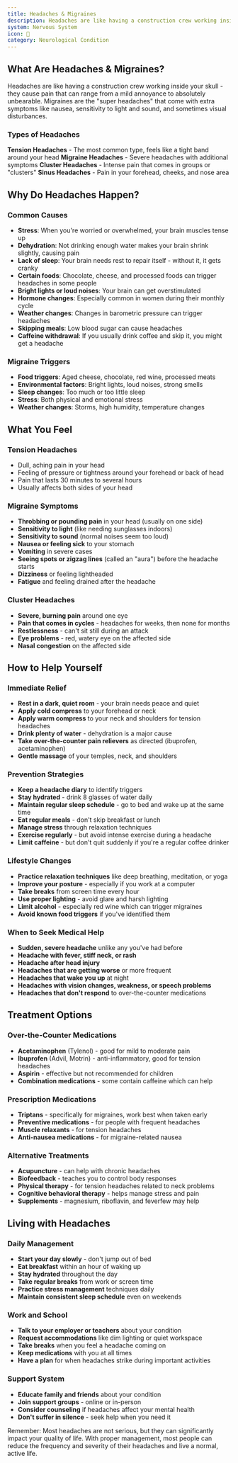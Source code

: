 ```yaml
---
title: Headaches & Migraines
description: Headaches are like having a construction crew working inside your skull - they cause pain that can range from a mild annoyance to absolutely unbearable. Migraines are the "super headaches" that come with extra symptoms.
system: Nervous System
icon: 🤕
category: Neurological Condition
---
```


## What Are Headaches & Migraines?

Headaches are like having a construction crew working inside your skull - they cause pain that can range from a mild annoyance to absolutely unbearable. Migraines are the "super headaches" that come with extra symptoms like nausea, sensitivity to light and sound, and sometimes visual disturbances.

### Types of Headaches

**Tension Headaches** - The most common type, feels like a tight band around your head
**Migraine Headaches** - Severe headaches with additional symptoms
**Cluster Headaches** - Intense pain that comes in groups or "clusters"
**Sinus Headaches** - Pain in your forehead, cheeks, and nose area

## Why Do Headaches Happen?

### Common Causes

- **Stress**: When you're worried or overwhelmed, your brain muscles tense up
- **Dehydration**: Not drinking enough water makes your brain shrink slightly, causing pain
- **Lack of sleep**: Your brain needs rest to repair itself - without it, it gets cranky
- **Certain foods**: Chocolate, cheese, and processed foods can trigger headaches in some people
- **Bright lights or loud noises**: Your brain can get overstimulated
- **Hormone changes**: Especially common in women during their monthly cycle
- **Weather changes**: Changes in barometric pressure can trigger headaches
- **Skipping meals**: Low blood sugar can cause headaches
- **Caffeine withdrawal**: If you usually drink coffee and skip it, you might get a headache

### Migraine Triggers

- **Food triggers**: Aged cheese, chocolate, red wine, processed meats
- **Environmental factors**: Bright lights, loud noises, strong smells
- **Sleep changes**: Too much or too little sleep
- **Stress**: Both physical and emotional stress
- **Weather changes**: Storms, high humidity, temperature changes

## What You Feel

### Tension Headaches
- Dull, aching pain in your head
- Feeling of pressure or tightness around your forehead or back of head
- Pain that lasts 30 minutes to several hours
- Usually affects both sides of your head

### Migraine Symptoms
- **Throbbing or pounding pain** in your head (usually on one side)
- **Sensitivity to light** (like needing sunglasses indoors)
- **Sensitivity to sound** (normal noises seem too loud)
- **Nausea or feeling sick** to your stomach
- **Vomiting** in severe cases
- **Seeing spots or zigzag lines** (called an "aura") before the headache starts
- **Dizziness** or feeling lightheaded
- **Fatigue** and feeling drained after the headache

### Cluster Headaches
- **Severe, burning pain** around one eye
- **Pain that comes in cycles** - headaches for weeks, then none for months
- **Restlessness** - can't sit still during an attack
- **Eye problems** - red, watery eye on the affected side
- **Nasal congestion** on the affected side

## How to Help Yourself

### Immediate Relief
- **Rest in a dark, quiet room** - your brain needs peace and quiet
- **Apply cold compress** to your forehead or neck
- **Apply warm compress** to your neck and shoulders for tension headaches
- **Drink plenty of water** - dehydration is a major cause
- **Take over-the-counter pain relievers** as directed (ibuprofen, acetaminophen)
- **Gentle massage** of your temples, neck, and shoulders

### Prevention Strategies
- **Keep a headache diary** to identify triggers
- **Stay hydrated** - drink 8 glasses of water daily
- **Maintain regular sleep schedule** - go to bed and wake up at the same time
- **Eat regular meals** - don't skip breakfast or lunch
- **Manage stress** through relaxation techniques
- **Exercise regularly** - but avoid intense exercise during a headache
- **Limit caffeine** - but don't quit suddenly if you're a regular coffee drinker

### Lifestyle Changes
- **Practice relaxation techniques** like deep breathing, meditation, or yoga
- **Improve your posture** - especially if you work at a computer
- **Take breaks** from screen time every hour
- **Use proper lighting** - avoid glare and harsh lighting
- **Limit alcohol** - especially red wine which can trigger migraines
- **Avoid known food triggers** if you've identified them

### When to Seek Medical Help
- **Sudden, severe headache** unlike any you've had before
- **Headache with fever, stiff neck, or rash**
- **Headache after head injury**
- **Headaches that are getting worse** or more frequent
- **Headaches that wake you up** at night
- **Headaches with vision changes, weakness, or speech problems**
- **Headaches that don't respond** to over-the-counter medications

## Treatment Options

### Over-the-Counter Medications
- **Acetaminophen** (Tylenol) - good for mild to moderate pain
- **Ibuprofen** (Advil, Motrin) - anti-inflammatory, good for tension headaches
- **Aspirin** - effective but not recommended for children
- **Combination medications** - some contain caffeine which can help

### Prescription Medications
- **Triptans** - specifically for migraines, work best when taken early
- **Preventive medications** - for people with frequent headaches
- **Muscle relaxants** - for tension headaches
- **Anti-nausea medications** - for migraine-related nausea

### Alternative Treatments
- **Acupuncture** - can help with chronic headaches
- **Biofeedback** - teaches you to control body responses
- **Physical therapy** - for tension headaches related to neck problems
- **Cognitive behavioral therapy** - helps manage stress and pain
- **Supplements** - magnesium, riboflavin, and feverfew may help

## Living with Headaches

### Daily Management
- **Start your day slowly** - don't jump out of bed
- **Eat breakfast** within an hour of waking up
- **Stay hydrated** throughout the day
- **Take regular breaks** from work or screen time
- **Practice stress management** techniques daily
- **Maintain consistent sleep schedule** even on weekends

### Work and School
- **Talk to your employer or teachers** about your condition
- **Request accommodations** like dim lighting or quiet workspace
- **Take breaks** when you feel a headache coming on
- **Keep medications** with you at all times
- **Have a plan** for when headaches strike during important activities

### Support System
- **Educate family and friends** about your condition
- **Join support groups** - online or in-person
- **Consider counseling** if headaches affect your mental health
- **Don't suffer in silence** - seek help when you need it

Remember: Most headaches are not serious, but they can significantly impact your quality of life. With proper management, most people can reduce the frequency and severity of their headaches and live a normal, active life.
